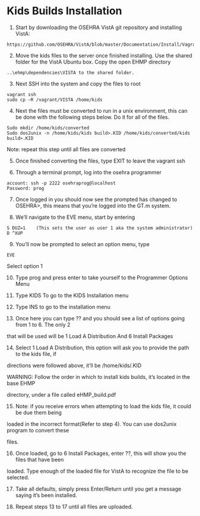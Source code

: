 Kids Builds Installation
========================

1) Start by downloading the OSEHRA VistA git repository and installing VistA:
```
https://github.com/OSEHRA/VistA/blob/master/Documentation/Install/Vagrant.rst
```

2) Move the kids files to the server once finished installing.  Use the shared folder for the VistA Ubuntu box.  Copy the open EHMP directory
```
..\ehmp\dependencies\VISTA to the shared folder.
```

3) Next SSH into the system and copy the files to root
```
vagrant ssh
sudo cp –R /vagrant/VISTA /home/kids
```
4) Next the files must be converted to run in a unix environment, this can be done with the following steps below.  Do it for all of the files.
```
Sudo mkdir /home/kids/converted
Sudo dos2unix -n /home/kids/kids build>.KID /home/kids/converted/kids build>.KID
```
Note: repeat this step until all files are converted

5) Once finished converting the files, type EXIT to leave the vagrant ssh

6) Through a terminal prompt, log into the osehra programmer
```
account: ssh -p 2222 osehraprog@localhost
Password: prog
```

7) Once logged in you should now see the prompted has changed to OSEHRA>, this means that you’re logged into the GT.m system.

8) We’ll navigate to the EVE menu, start by entering
```
S DUZ=1    (This sets the user as user 1 aka the system administrator)
D ^XUP
```
9) You’ll now be prompted to select an option menu, type
```
EVE
```
Select option 1

10. Type prog and press enter to take yourself to the Programmer Options Menu

11. Type KIDS To go to the KIDS Installation menu

12. Type INS to go to the installation menu

13. Once here you can type ?? and you should see a list of options going from 1 to 6.  The only 2

that will be used will be 1 Load A Distribution And 6 Install Packages

14. Select 1 Load A Distribution, this option will ask you to provide the path to the kids file, if

directions were followed above, it’ll be /home/kids/<kids file name>.KID

WARNING: Follow the order in which to install kids builds, it’s located in the base EHMP

directory, under a file called eHMP_build.pdf

15. Note: if you receive errors when attempting to load the kids file, it could be due them being

loaded in the incorrect format(Refer to step 4).  You can use dos2unix program to convert these

files.

16. Once loaded, go to 6 Install Packages, enter ??, this will show you the files that have been

loaded.  Type enough of the loaded file for VistA to recognize the file to be selected.

17. Take all defaults, simply press Enter/Return until you get a message saying it’s been installed.

18. Repeat steps 13 to 17 until all files are uploaded.

